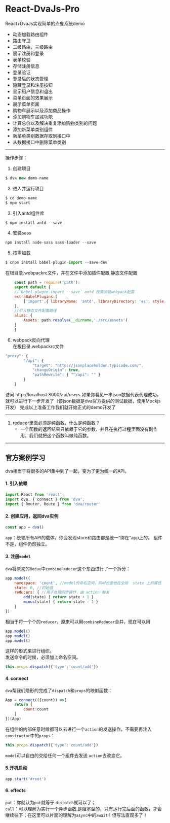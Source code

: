 # React-DvaJs-Pro
React+DvaJs实现简单的点餐系统demo

* 动态加载路由组件
* 路由守卫
* 二级路由，三级路由
* 展示注册和登录
* 表单校验
* 存储注册信息
* 登录验证
* 登录后的状态管理
* 隐藏登录和注册按钮
* 显示用户信息和退出
* 菜单页面的效果展示
* 展示菜单页面
* 购物车展示以及添加商品操作
* 添加购物车加减功能
* 计算总价以及解决重复添加购物类别的问题
* 添加新菜单类别组件
* 新菜单类别数据存取到接口中
* 从数据接口中删除菜单类别

--------------------------------------------------------------
操作步骤：  
1. 创建项目  
```js
$ dva new demo-name
```
2. 进入并运行项目
```js
$ cd demo-name
$ npm start
```
3. 引入antd组件库
```js
$ npm install antd --save
```
4. 安装sass  
```js
npm install node-sass sass-loader --save
```
5. 按需加载  
```js
$ cnpm install babel-plugin-import --save-dev
```  
在根目录.webpackrc文件，并在文件中添加插件配置,静态文件配置 
```js
    const path = require('path');
    export default {
    //`babel-plugin-import --save` antd 按需加载webpack配置
    extraBabelPlugins:[
        ['import',{ libraryName: 'antd', libraryDirectory: 'es', style: true }]
    ],
    //引入静态文件配置路径
    alias: {
        Assets: path.resolve(__dirname,'./src/assets')
    }
    }
```  
6. webpack反向代理  
在根目录.webpackrc文件
```js
"proxy": {
        "/api": {
            "target": "http://jsonplaceholder.typicode.com/",
            "changeOrigin": true,
            "pathRewrite": { "^/api": "" }
        }
    }
```  
访问 http://localhost:8000/api/users 如果你看见一串json数据代表代理成功，就可以进行下一步开发了（该json数据是dva官方提供的测试数据，使用Mockjs开发）
完成以上准备工作我们就开始正式的demo开发了

--------------------------------------------------------------  
1. reducer里面必须是纯函数，什么是纯函数？  
    * 一个函数的返回结果只依赖于它的参数，并且在执行过程里面没有副作用，我们就把这个函数叫做纯函数。

--------------------------------------------------------------
## 官方案例学习

dva相当于将很多的API集中到了一起，变为了更为统一的API。  

#### 1. 引入依赖  
```js
import React from 'react';
import dva, { connect } from 'dva';
import { Router, Route } from 'dva/router'
```
#### 2. 创建应用，返回dva实例  
```js
const app = dva()
```  
`app`：统领所有API的载体，你会发现store和路由都是统一“绑在”app上的。 组件不是，组件仍然独立。  

#### 3. 注册`model`  
`dva`将原来的`Redux`中`combineReducer`这个东西进行了一个拆分：  
```js
app.model({
    namespace: 'count', //model的命名空间，同时也是他在全局  state 上的属性
    state: 0, //初始值
    reducers: { //用于处理同步操作，由 action 触发
        add(state) { return state + 1 }
        minus(state) { return state - 1 }
    }
})
```  
相当于将一个个的`reducer`，原来可以用`combineReducer`合并，现在可以用  
```js
app.model()
app.model()
app.model()
```  
这样的形式来进行组织。  
发送命令的时候，必须加上命名空间。  
```js  
this.props.dispatch({'type':'count/add'}) 
``` 
#### 4. connect  

`dva`帮我们隐形的完成了`dispatch`和`props`的映射函数：  

```js  
App = connect(({count}) =>{
    return {
        count:count
    }    
})(App)
```
在组件的内部任意时候都可以去进行一个`action`的发送操作，不需要再注入`constructor`中的`props`：  
```js  
this.props.dispatch({'type':'count/add'}) 
``` 
`model`可以自由的交给任何一个组件去发送 `action`去改变它。  

#### 5.开机启动  
```js
app.start('#root')
```
#### 6. effects 

`put`：你就认为`put`就等于 `dispatch`就可以了；  
`call`：可以理解为实行一个异步函数,是阻塞型的，只有运行完后面的函数，才会继续往下；在这里可以片面的理解为`async`中的`await`！但写法直观多了！



